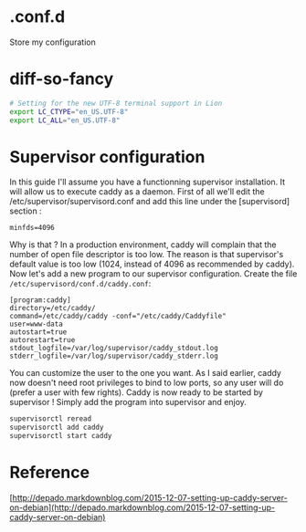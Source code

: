 # .conf.d
Store my configuration

# diff-so-fancy
```bash
# Setting for the new UTF-8 terminal support in Lion
export LC_CTYPE="en_US.UTF-8"
export LC_ALL="en_US.UTF-8"
```


# Supervisor configuration
In this guide I'll assume you have a functionning supervisor installation. It will allow us to execute caddy as a daemon. First of all we'll edit the /etc/supervisor/supervisord.conf and add this line under the [supervisord] section :

```
minfds=4096
```

Why is that ? In a production environment, caddy will complain that the number of open file descriptor is too low. The reason is that supervisor's default value is too low (1024, instead of 4096 as recommended by caddy). Now let's add a new program to our supervisor configuration. Create the file <code>/etc/supervisord/conf.d/caddy.conf</code>:

```
[program:caddy]
directory=/etc/caddy/
command=/etc/caddy/caddy -conf="/etc/caddy/Caddyfile"
user=www-data
autostart=true
autorestart=true
stdout_logfile=/var/log/supervisor/caddy_stdout.log
stderr_logfile=/var/log/supervisor/caddy_stderr.log
```

You can customize the user to the one you want. As I said earlier, caddy now doesn't need root privileges to bind to low ports, so any user will do (prefer a user with few rights). Caddy is now ready to be started by supervisor ! Simply add the program into supervisor and enjoy.
```sh
supervisorctl reread
supervisorctl add caddy
supervisorctl start caddy
```

# Reference
[http://depado.markdownblog.com/2015-12-07-setting-up-caddy-server-on-debian](http://depado.markdownblog.com/2015-12-07-setting-up-caddy-server-on-debian)
